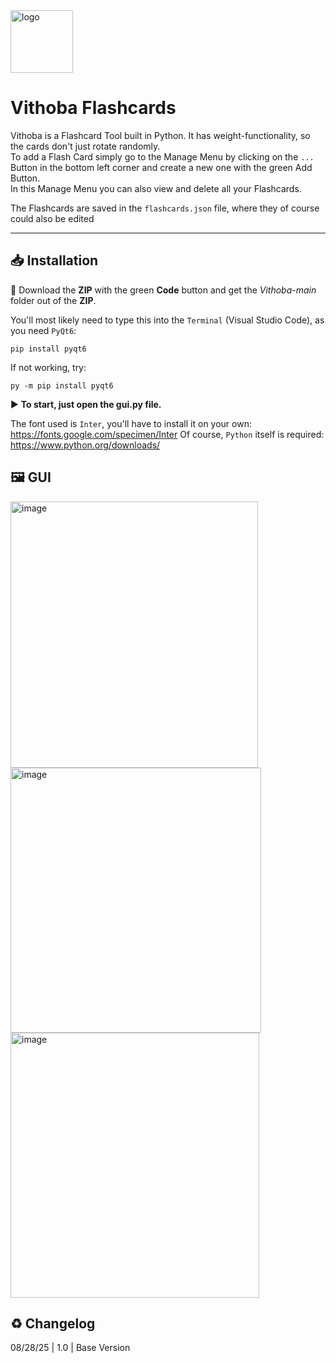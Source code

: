 <img width="100" height="100" alt="logo" src="https://github.com/user-attachments/assets/ce7e297b-7513-43e1-984e-cea0aa329af1" />

# Vithoba Flashcards

Vithoba is a Flashcard Tool built in Python. It has weight-functionality, so the cards don't just rotate randomly.  
To add a Flash Card simply go to the Manage Menu by clicking on the `...` Button in the bottom left corner and create a new one with the green Add Button.  
In this Manage Menu you can also view and delete all your Flashcards.

The Flashcards are saved in the `flashcards.json` file, where they of course could also be edited

---

## 📥 Installation
🔽 Download the **ZIP** with the green **Code** button and get the *Vithoba-main* folder out of the **ZIP**.

You'll most likely need to type this into the `Terminal` (Visual Studio Code), as you need `PyQt6`:

    pip install pyqt6

If not working, try:

    py -m pip install pyqt6

▶ **To start, just open the gui.py file.**

The font used is `Inter`, you'll have to install it on your own: https://fonts.google.com/specimen/Inter
Of course, `Python` itself is required: https://www.python.org/downloads/

## 🖼 GUI

<img width="396" height="426" alt="image" src="https://github.com/user-attachments/assets/71d8d635-5ad7-4e62-87ae-680f55878b29" />

<img width="401" height="424" alt="image" src="https://github.com/user-attachments/assets/83ffe32e-d0f1-47d4-b9ed-3cca7aa5ea24" />

<img width="398" height="424" alt="image" src="https://github.com/user-attachments/assets/5d2fe853-8e7a-4648-abea-c6b23e29226f" />


## ♻ Changelog
08/28/25 | 1.0 | Base Version
